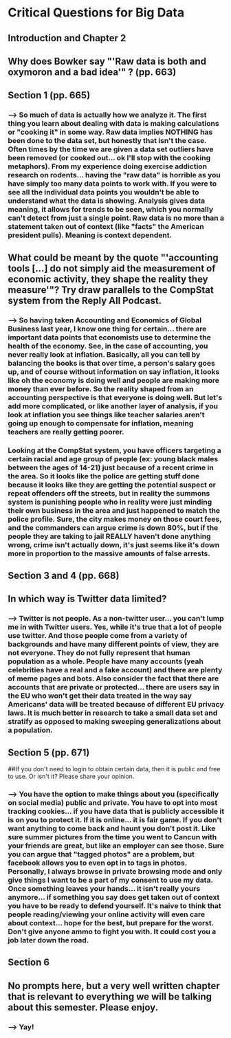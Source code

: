 # Critical Questions for Big Data

## Introduction and Chapter 2
## Why does Bowker say "'Raw data is both and oxymoron and a bad idea'" ? (pp. 663)
## Section 1 (pp. 665)

### --> So much of data is actually how we analyze it. The first thing you learn about dealing with data is making calculations or "cooking it" in some way. Raw data implies NOTHING has been done to the data set, but honestly that isn't the case. Often times by the time we are given a data set outliers have been removed (or cooked out... ok I'll stop with the cooking metaphors). From my experience doing exercise addiction research on rodents... having the "raw data" is horrible as you have simply too many data points to work with. If you were to see all the individual data points you wouldn't be able to understand what the data is showing. Analysis gives data meaning, it allows for trends to be seen, which you normally can't detect from just a single point. Raw data is no more than a statement taken out of context (like "facts" the American president pulls). Meaning is context dependent.

## What could be meant by the quote "'accounting tools [...] do not simply aid the measurement of economic activity, they shape the reality they measure'"? Try draw parallels to the CompStat system from the Reply All Podcast.

### --> So having taken Accounting and Economics of Global Business last year, I know one thing for certain... there are important data points that economists use to determine the health of the economy. See, in the case of accounting, you never really look at inflation. Basically, all you can tell by balancing the books is that over time, a person's salary goes up, and of course without information on say inflation, it looks like oh the economy is doing well and people are making more money than ever before. So the reality shaped from an accounting perspective is that everyone is doing well. But let's add more complicated, or like another layer of analysis, if you look at inflation you see things like teacher salaries aren't going up enough to compensate for inflation, meaning teachers are really getting poorer.

### Looking at the CompStat system, you have officers targeting a certain racial and age group of people (ex: young black males between the ages of 14-21) just because of a recent crime in the area. So it looks like the police are getting stuff done because it looks like they are getting the potential suspect or repeat offenders off the streets, but in reality the summons system is punishing people who in reality were just minding their own business in the area and just happened to match the police profile. Sure, the city makes money on those court fees, and the commanders can argue crime is down 80%, but if the people they are taking to jail REALLY haven't done anything wrong, crime isn't actually down, it's just seems like it's down more in proportion to the massive amounts of false arrests.

## Section 3 and 4 (pp. 668)
## In which way is Twitter data limited?

### --> Twitter is not people. As a non-twitter user... you can't lump me in with Twitter users. Yes, while it's true that a lot of people use twitter. And those people come from a variety of backgrounds and have many different points of view, they are not everyone. They do not fully represent that human population as a whole. People have many accounts (yeah celebrities have a real and a fake account) and there are plenty of meme pages and bots. Also consider the fact that there are accounts that are private or protected... there are users say in the EU who won't get their data treated in the way say Americans' data will be treated because of different EU privacy laws. It is much better in research to take a small data set and stratify as opposed to making sweeping generalizations about a population.

## Section 5 (pp. 671)
##If you don't need to login to obtain certain data, then it is public and free to use. Or isn't it? Please share your opinion.

### --> You have the option to make things about you (specifically on social media) public and private. You have to opt into most tracking cookies... if you have data that is publicly accessible it is on you to protect it. If it is online... it is fair game. If you don't want anything to come back and haunt you don't post it. Like sure summer pictures from the time you went to Cancun with your friends are great, but like an employer can see those. Sure you can argue that "tagged photos" are a problem, but facebook allows you to even opt in to tags in photos. Personally, I always browse in private browsing mode and only give things I want to be a part of my consent to use my data. Once something leaves your hands... it isn't really yours anymore... if something you say does get taken out of context you have to be ready to defend yourself. It's naive to think that people reading/viewing your online activity will even care about context... hope for the best, but prepare for the worst. Don't give anyone ammo to fight you with. It could cost you a job later down the road.


## Section 6
## No prompts here, but a very well written chapter that is relevant to everything we will be talking about this semester. Please enjoy.

### --> Yay! 
